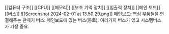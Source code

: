 [[컴퓨터 구조]]
[[CPU]]
[[메모리]]
[[보조 기억 장치]]
[[입출력 장치]]
[[메인 보드]]
[[버스]]
![[Screenshot 2024-02-01 at 13.50.29.png]]
메인보드: 핵심 부품들을 연결해주는 판때기
버스: 메인보드에 있는 버스(통로). 여러가지 버스가 있고 시스템버스가 가장 중요.

